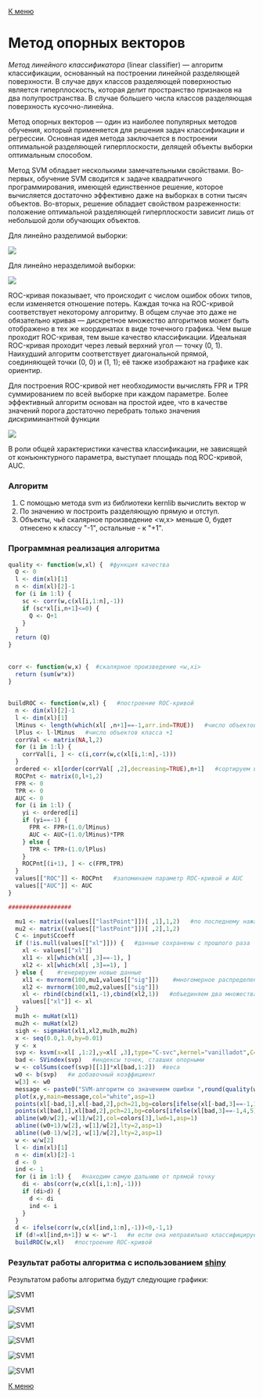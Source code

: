 [К меню](https://github.com/Inc1ementia/ML1)

# Метод опорных векторов

*Метод линейного классификатора* (linear classifier) — алгоритм классификации, основанный на построении линейной разделяющей поверхности. В случае двух классов разделяющей поверхностью является гиперплоскость, которая делит пространство признаков на два полупространства. В случае большего числа классов разделяющая поверхность кусочно-линейна.

Метод опорных векторов — один из наиболее популярных методов обучения, который применяется для решения задач классификации и регрессии. Основная идея метода заключается в построении оптимальной разделяющей гиперплоскости, делящей объекты выборки оптимальным способом.

Метод SVM обладает несколькими замечательными свойствами. Во-первых, обучение SVM сводится к задаче квадратичного программирования, имеющей единственное решение, которое вычисляется достаточно эффективно даже на выборках в сотни тысяч объектов. Во-вторых, решение обладает свойством разреженности: положение оптимальной разделяющей гиперплоскости зависит лишь от небольшой доли обучающих объектов. 

Для линейно разделимой выборки:

<img src="https://render.githubusercontent.com/render/math?math=%5Cbegin%7Bcases%7D%0A%5Clangle%20w%2Cw%5Crangle%20%5Crightarrow%20%5Cmin%20%3B%5C%5C%0A%7By%7D_%7Bi%7D(%5Clangle%20w%2C%7Bx%7D_%7Bi%7D%5Crangle%20-%7Bw%7D_%7B0%7D)%5Cgeq%201%2C%5Cquad%20i%3D1%2C%5Cdots%2Cl.%0A%5Cend%7Bcases%7D">

Для линейно неразделимой выборки:

<img src="https://render.githubusercontent.com/render/math?math=%5Cbegin%7Bcases%7D%0A%5Cfrac%7B1%7D%7B2%7D%5Clangle%20w%2Cw%5Crangle%20%2BC%5Csum_%7Bi%3D1%7D%5E%7Bl%7D%20%7B%5Cxi%7D_%7Bi%7D%5Crightarrow%20%5Cmin%5Climits_%7Bw%2C%7Bw%7D_%7B0%7D%2C%5Cxi%7D%3B%5C%5C%0A%7By%7D_%7Bi%7D(%5Clangle%20w%2C%7Bx%7D_%7Bi%7D%5Crangle%20-%7Bw%7D_%7B0%7D)%5Cgeq%201-%7B%5Cxi%7D_%7Bi%7D%2C%5Cquad%20i%3D1%2C%5Cdots%2Cl%3B%5C%5C%0A%7B%5Cxi%7D_%7Bi%7D%5Cgeq%200%2C%5Cquad%20i%3D1%2C%5Cdots%2Cl.%0A%5Cend%7Bcases%7D">

ROC-кривая показывает, что происходит с числом ошибок обоих типов, если изменяется отношение потерь. Каждая точка на ROC-кривой соответствует некоторому алгоритму. В общем случае это даже не обязательно кривая — дискретное множество алгоритмов может быть отображено в тех же координатах в виде точечного графика. Чем выше проходит ROC-кривая, тем выше качество классификации. Идеальная ROC-кривая проходит через левый верхний угол — точку (0, 1). Наихудший алгоритм соответствует диагональной прямой, соединяющей точки (0, 0) и (1, 1); её также изображают на графике как ориентир.

Для построения ROC-кривой нет необходимости вычислять FPR и TPR суммированием по всей выборке при каждом параметре. Более эффективный алгоритм основан на простой идее, что в качестве значений порога достаточно перебрать только значения дискриминантной функции

<img src="https://render.githubusercontent.com/render/math?math=f(%7Bx%7D_%7Bi%7D)%3D%5Clangle%20w%2C%20%7Bx%7D_%7Bi%7D%20%5Crangle">

В роли общей характеристики качества классификации, не зависящей от конъюнктурного параметра, выступает площадь под ROC-кривой, AUC. 

###  Алгоритм

1. С помощью метода svm из библиотеки kernlib вычислить вектор w
2. По значению w построить разделяющую прямую и отступ.
3. Объекты, чьё скалярное произведение <w,x> меньше 0, будет отнесено к классу "-1", остальные - к "+1".

### Программная реализация алгоритма

```R
quality <- function(w,xl) {  #функция качества
  Q <- 0
  l <- dim(xl)[1]
  n <- dim(xl)[2]-1
  for (i in 1:l) {
    sc <- corr(w,c(xl[i,1:n],-1))
    if (sc*xl[i,n+1]<=0) {
      Q <- Q+1
    }
  }
  return (Q)
}
  
  
corr <- function(w,x) {  #скалярное произведение <w,xi>
  return (sum(w*x))
}
  
  
buildROC <- function(w,xl) {   #построение ROC-кривой
  n <- dim(xl)[2]-1
  l <- dim(xl)[1]
  lMinus <- length(which(xl[ ,n+1]==-1,arr.ind=TRUE))   #число объектов класса -1
  lPlus <- l-lMinus   #число объектов класса +1
  corrVal <- matrix(NA,l,2)
  for (i in 1:l) {
    corrVal[i, ] <- c(i,corr(w,c(xl[i,1:n],-1)))
  }
  ordered <- xl[order(corrVal[ ,2],decreasing=TRUE),n+1]   #сортируем выборку по убыванию расстояния до прямой
  ROCPnt <- matrix(0,l+1,2)
  FPR <- 0
  TPR <- 0
  AUC <- 0
  for (i in 1:l) {
    yi <- ordered[i]
    if (yi==-1) {
      FPR <- FPR+(1.0/lMinus)
      AUC <- AUC+(1.0/lMinus)*TPR
    } else {
      TPR <- TPR+(1.0/lPlus)
    }
    ROCPnt[(i+1), ] <- c(FPR,TPR)
  }
  values[["ROC"]] <- ROCPnt   #запоминаем параметр ROC-кривой и AUC
  values[["AUC"]] <- AUC
}

##################

  mu1 <- matrix((values[["lastPoint"]])[ ,1],1,2)   #по последнему нажатию строятся матрицы центров классов
  mu2 <- matrix((values[["lastPoint"]])[ ,2],1,2)
  C <- input$Ccoeff
  if (!is.null(values[["xl"]])) {   #данные сохранены с прошлого раза
    xl <- values[["xl"]]
    xl1 <- xl[which(xl[ ,3]==-1), ]
    xl2 <- xl[which(xl[ ,3]==1), ]
  } else {    #генерируем новые данные
    xl1 <- mvrnorm(100,mu1,values[["sig"]])    #многомерное распределение точек классов
    xl2 <- mvrnorm(100,mu2,values[["sig"]])
    xl <- rbind(cbind(xl1,-1),cbind(xl2,1))   #объединяем два множества точек, указав классы
    values[["xl"]] <- xl
  }
  mu1h <- muHat(xl1)
  mu2h <- muHat(xl2)
  sigh <- sigmaHat(xl1,xl2,mu1h,mu2h)
  x <- seq(0.0,1.0,by=0.01)
  y <- x
  svp <- ksvm(x=xl[ ,1:2],y=xl[ ,3],type="C-svc",kernel="vanilladot",C=C,scaled=c())  #вызов SVM
  bad <- SVindex(svp)   #индексы точек, ставших опорными
  w <- colSums(coef(svp)[[1]]*xl[bad,1:2])  #веса
  w0 <- b(svp)   #и добавочный коэффициент
  w[3] <- w0
  message <- paste0("SVM-алгоритм со значением ошибки ",round(quality(w,xl)/dim(xl)[1],7))
  plot(x,y,main=message,col="white",asp=1)
  points(xl[-bad,1],xl[-bad,2],pch=21,bg=colors[ifelse(xl[-bad,3]==-1,1,2)],asp=1)
  points(xl[bad,1],xl[bad,2],pch=21,bg=colors[ifelse(xl[bad,3]==-1,4,5)],asp=1)
  abline(w0/w[2],-w[1]/w[2],col=colors[3],lwd=1,asp=1)
  abline((w0+1)/w[2],-w[1]/w[2],lty=2,asp=1)
  abline((w0-1)/w[2],-w[1]/w[2],lty=2,asp=1)
  w <- w/w[2]
  l <- dim(xl)[1]
  n <- dim(xl)[2]-1
  d <- 0
  ind <- 1
  for (i in 1:l) {   #находим самую дальнюю от прямой точку
    di <- abs(corr(w,c(xl[i,1:n],-1)))
    if (di>d) {
      d <- di
      ind <- i
    }
  }
  d <- ifelse(corr(w,c(xl[ind,1:n],-1))<0,-1,1)
  if (d!=xl[ind,n+1]) w <- w*-1   #и если она неправильно классифицируется, то меняем знак прямой
  buildROC(w,xl)   #построение ROC-кривой
```

### Результат работы алгоритма с использованием [shiny](https://inc1ementia.shinyapps.io/SVMShiny/)

Результатом работы алгоритма будут следующие графики:

![SVM1](SVM1.png)

![SVM1](SVM2.png)

![SVM1](SVM3.png)

![SVM1](SVM4.png)

![SVM1](SVM5.png)

![SVM1](SVM6.png)

[К меню](https://github.com/Inc1ementia/ML1)
